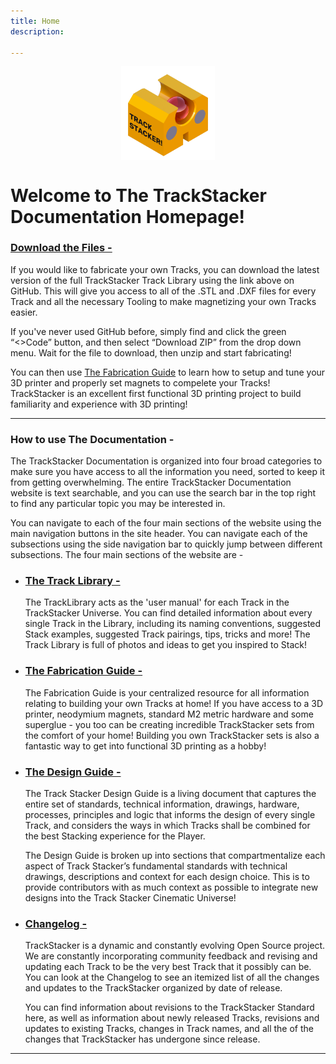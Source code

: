```yaml
---
title: Home
description: 

---
```


<img src="/img/LOGOS/S20.png" width="150" style="display: block; margin: auto;">

# **Welcome to The TrackStacker Documentation Homepage!**

### **[Download the Files -](https://github.com/shaurjyabanerjee/TRACKSTACKER)**

If you would like to fabricate your own Tracks, you can download the latest version of the full TrackStacker Track Library using the link above on GitHub. This will give you access to all of the .STL and .DXF files for every Track and all the necessary Tooling to make magnetizing your own Tracks easier. 

If you've never used GitHub before, simply find and click the green “<>Code” button, and then select “Download ZIP” from the drop down menu. Wait for the file to download, then unzip and start fabricating!

You can then use [The Fabrication Guide](/fabrication) to learn how to setup and tune your 3D printer and properly set magnets to compelete your Tracks! TrackStacker is an excellent first functional 3D printing project to build familiarity and experience with 3D printing!

---

### **How to use The Documentation -**

The TrackStacker Documentation is organized into four broad categories to make sure you have access to all the information you need, sorted to keep it from getting overwhelming. The entire TrackStacker Documentation website is text searchable, and you can use the search bar in the top right to find any particular topic you may be interested in.

You can navigate to each of the four main sections of the website using the main navigation buttons in the site header. You can navigate each of the subsections using the side navigation bar to quickly jump between different subsections. The four main sections of the website are -

- ### **[The Track Library -](/tracks/tracks)**
	
	The TrackLibrary acts as the 'user manual' for each Track in the TrackStacker Universe. You can find detailed information about every single Track in the Library, including its naming conventions, suggested Stack examples, suggested Track pairings, tips, tricks and more! The Track Library is full of photos and ideas to get you inspired to Stack!

- ### **[The Fabrication Guide -](/fabrication)**
	
	The Fabrication Guide is your centralized resource for all information relating to building your own Tracks at home! If you have access to a 3D printer, neodymium magnets, standard M2 metric hardware and some superglue - you too can be creating incredible TrackStacker sets from the comfort of your home! Building you own TrackStacker sets is also a fantastic way to get into functional 3D printing as a hobby!

- ### **[The Design Guide -](/design)**
	The Track Stacker Design Guide is a living document that captures the entire set of standards, technical information, drawings, hardware, processes, principles and logic that informs the design of every single Track, and considers the ways in which Tracks shall be combined for the best Stacking experience for the Player.
	
	The Design Guide is broken up into sections that compartmentalize each aspect of Track Stacker’s fundamental standards with technical drawings, descriptions and context for each design choice. This is to provide contributors with as much context as possible to integrate new designs into the Track Stacker Cinematic Universe!

- ### **[Changelog -](/changelog)**

	TrackStacker is a dynamic and constantly evolving Open Source project. We are constantly incorporating community feedback and revising and updating each Track to be the very best Track that it possibly can be. You can look at the Changelog to see an itemized list of all the changes and updates to the TrackStacker organized by date of release. 

	You can find information about revisions to the TrackStacker Standard here, as well as information about newly released Tracks, revisions and updates to existing Tracks, changes in Track names, and all the of the changes that TrackStacker has undergone since release. 

---
